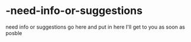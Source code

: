 # -need-info-or-suggestions
 need info or suggestions go here and put in here I'll get to you as soon as posble
